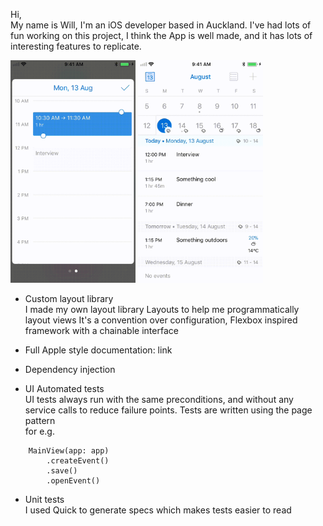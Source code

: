 Hi,  
My name is Will, I'm an iOS developer based in Auckland. 
I've had lots of fun working on this project, I think the App is well made, and it has lots of interesting features to replicate.

<img src="https://github.com/will3/cali/blob/master/ms1.gif" width="200">
<img src="https://github.com/will3/cali/blob/master/ms3.gif" width="200">

- Custom layout library  
I made my own layout library Layouts to help me programmatically layout views
It's a convention over configuration, Flexbox inspired framework with a chainable interface

- Full Apple style documentation: link  

- Dependency injection  

- UI Automated tests  
UI tests always run with the same preconditions, and without any service calls to reduce failure points.
Tests are written using the page pattern  
for e.g.
```
    MainView(app: app)
        .createEvent()
        .save()
        .openEvent()
```

- Unit tests  
I used Quick to generate specs which makes tests easier to read
